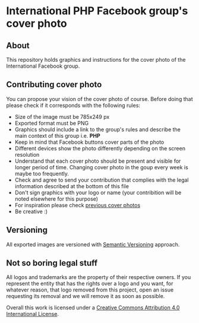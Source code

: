 # International PHP Facebook group's cover photo

## About

This repository holds graphics and instructions for the cover photo of the International Facebook group.

## Contributing cover photo

You can propose your vision of the cover photo of course. Before doing that please check if it corresponds with the following rules:

* Size of the image must be 785x249 px
* Exported format must be PNG
* Graphics should include a link to the group's rules and describe the main context of this group i.e. **PHP**
* Keep in mind that Facebook buttons cover parts of the photo
* Different devices show the photo differently depending on the screen resolution
* Understand that each cover photo should be present and visible for longer period of time. Changing cover photo in the goup every week is maybe too frequently.
* Check and agree to send your contribution that complies with the legal information described at the bottom of this file
* Don't sign graphics with your logo or name (your contribition will be noted elsewhere for this purpose)
* For inspiration please check [previous cover photos](https://github.com/wwphp-fb/group-cover/releases)
* Be creative :)

## Versioning

All exported images are versioned with [Semantic Versioning](http://semver.org) approach.

## Not so boring legal stuff

All logos and trademarks are the property of their respective owners. If you represent the entity that has the rights over a logo and you want, for whatever reason, that logo removed from this project, open an issue requesting its removal and we will remove it as soon as possible.

Overall this work is licensed under a [Creative Commons Attribution 4.0 International License](LICENSE).
